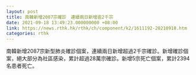 ```yaml
---
layout: post
title: 南韓新增2087宗確診　連續兩日新增逾2千宗
date: 2021-09-18 13:49:23.000000000 +08:00
link: https://news.rthk.hk/rthk/ch/component/k2/1611192-20210918.htm
categories: rthk
---
```


南韓新增2087宗新型肺炎確診個案，連續兩日新增超過2千宗確診。新增確診個案，絕大部分為社區感染，累計超過28萬宗確診。新增5宗死亡個案，累計2394名患者死亡。
